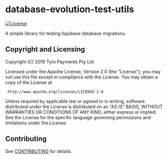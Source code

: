 # database-evolution-test-utils

[![License](https://img.shields.io/badge/License-Apache%202.0-blue.svg)](http://www.apache.org/licenses/LICENSE-2.0)

A simple library for testing liquibase database migrations.

## Copyright and Licensing

Copyright (C) 2019 Tyro Payments Pty Ltd

Licensed under the Apache License, Version 2.0 (the "License");
you may not use this file except in compliance with the License.
You may obtain a copy of the License at

     http://www.apache.org/licenses/LICENSE-2.0

Unless required by applicable law or agreed to in writing, software
distributed under the License is distributed on an "AS IS" BASIS,
WITHOUT WARRANTIES OR CONDITIONS OF ANY KIND, either express or implied.
See the License for the specific language governing permissions and
limitations under the License.

## Contributing

See [CONTRIBUTING](CONTRIBUTING.md) for details.
